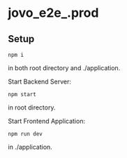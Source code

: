 # jovo_e2e_.prod

## Setup
```shell
npm i
```
in both root directory and ./application. 

Start Backend Server: 
```shell
npm start
```
in root directory.

Start Frontend Application:
```shell
npm run dev
```
in ./application.
